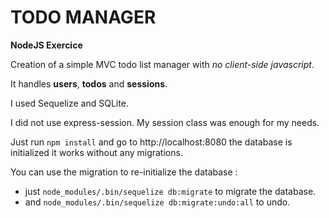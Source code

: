 # TODO MANAGER

**NodeJS Exercice**


Creation of a simple MVC todo list manager with *no client-side javascript*.


It handles **users**, **todos** and **sessions**.

I used Sequelize and SQLite.

I did not use express-session. My session class was enough for my needs.


Just run `npm install` and go to http://localhost:8080 the database is initialized it works without any migrations.

You can use the migration to re-initialize the database :
* just `node_modules/.bin/sequelize db:migrate` to migrate the database. 
* and `node_modules/.bin/sequelize db:migrate:undo:all` to undo.

